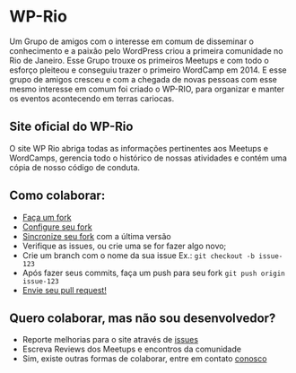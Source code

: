 # WP-Rio
Um Grupo de amigos com o interesse em comum de disseminar o conhecimento e a paixão pelo WordPress criou a primeira comunidade no Rio de Janeiro. Esse Grupo trouxe os primeiros Meetups e com todo o esforço pleiteou e conseguiu trazer o primeiro WordCamp em 2014. E esse grupo de amigos cresceu e com a chegada de novas pessoas com esse mesmo interesse em comum foi criado o WP-RIO, para organizar e manter os eventos acontecendo em terras cariocas. 

## Site oficial do WP-Rio
O site WP Rio abriga todas as informações pertinentes aos Meetups e WordCamps, gerencia todo o histórico de nossas atividades e contém uma cópia de nosso código de conduta.

## Como colaborar:
- [Faça um fork](https://help.github.com/articles/fork-a-repo/)
- [Configure seu fork](https://help.github.com/articles/configuring-a-remote-for-a-fork/)
- [Sincronize seu fork](https://help.github.com/articles/syncing-a-fork/) com a última versão
- Verifique as issues, ou crie uma se for fazer algo novo;
- Crie um branch com o nome da sua issue Ex.: `git checkout -b issue-123`
- Após fazer seus commits, faça um push para seu fork `git push origin issue-123`
- [Envie seu pull request!](https://help.github.com/articles/using-pull-requests/)

## Quero colaborar, mas não sou desenvolvedor?
- Reporte melhorias para o site através de [issues](https://github.com/wp-rio/wp-rio/issues/new)
- Escreva Reviews dos Meetups e encontros da comunidade
- Sim, existe outras formas de colaborar, entre em contato [conosco](http://wprio.org/contato)
